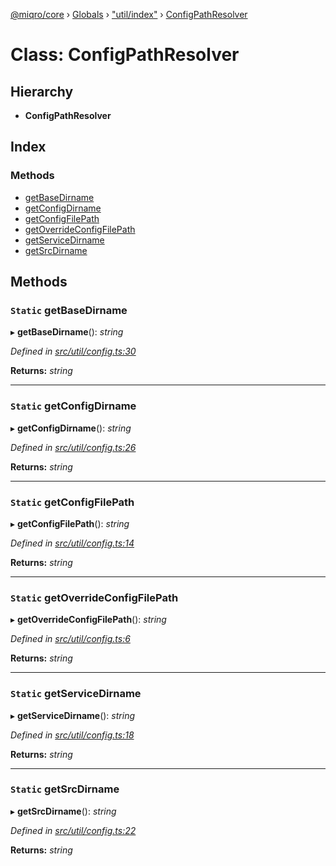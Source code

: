 [@miqro/core](../README.md) › [Globals](../globals.md) › ["util/index"](../modules/_util_index_.md) › [ConfigPathResolver](_util_index_.configpathresolver.md)

# Class: ConfigPathResolver

## Hierarchy

* **ConfigPathResolver**

## Index

### Methods

* [getBaseDirname](_util_index_.configpathresolver.md#static-getbasedirname)
* [getConfigDirname](_util_index_.configpathresolver.md#static-getconfigdirname)
* [getConfigFilePath](_util_index_.configpathresolver.md#static-getconfigfilepath)
* [getOverrideConfigFilePath](_util_index_.configpathresolver.md#static-getoverrideconfigfilepath)
* [getServiceDirname](_util_index_.configpathresolver.md#static-getservicedirname)
* [getSrcDirname](_util_index_.configpathresolver.md#static-getsrcdirname)

## Methods

### `Static` getBaseDirname

▸ **getBaseDirname**(): *string*

*Defined in [src/util/config.ts:30](https://github.com/claukers/miqro-core/blob/05bc2b3/src/util/config.ts#L30)*

**Returns:** *string*

___

### `Static` getConfigDirname

▸ **getConfigDirname**(): *string*

*Defined in [src/util/config.ts:26](https://github.com/claukers/miqro-core/blob/05bc2b3/src/util/config.ts#L26)*

**Returns:** *string*

___

### `Static` getConfigFilePath

▸ **getConfigFilePath**(): *string*

*Defined in [src/util/config.ts:14](https://github.com/claukers/miqro-core/blob/05bc2b3/src/util/config.ts#L14)*

**Returns:** *string*

___

### `Static` getOverrideConfigFilePath

▸ **getOverrideConfigFilePath**(): *string*

*Defined in [src/util/config.ts:6](https://github.com/claukers/miqro-core/blob/05bc2b3/src/util/config.ts#L6)*

**Returns:** *string*

___

### `Static` getServiceDirname

▸ **getServiceDirname**(): *string*

*Defined in [src/util/config.ts:18](https://github.com/claukers/miqro-core/blob/05bc2b3/src/util/config.ts#L18)*

**Returns:** *string*

___

### `Static` getSrcDirname

▸ **getSrcDirname**(): *string*

*Defined in [src/util/config.ts:22](https://github.com/claukers/miqro-core/blob/05bc2b3/src/util/config.ts#L22)*

**Returns:** *string*
